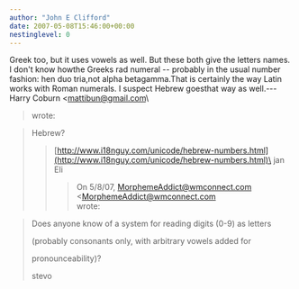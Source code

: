 ```yaml
---
author: "John E Clifford"
date: 2007-05-08T15:46:00+00:00
nestinglevel: 0
---
```

Greek too, but it uses vowels as well. But these both give the letters names. I don't know howthe Greeks rad numeral --
 probably in the usual number fashion: hen duo tria,not alpha betagamma.That is certainly the way Latin works with Roman numerals. I suspect Hebrew goesthat way as well.---
 Harry Coburn <[mattibun@gmail.com](mailto://mattibun@gmail.com)\
> wrote:

> Hebrew?
>> [http://www.i18nguy.com/unicode/hebrew-numbers.html](http://www.i18nguy.com/unicode/hebrew-numbers.html)\
>> jan Eli
>>> On 5/8/07, [MorphemeAddict@wmconnect.com](mailto://MorphemeAddict@wmconnect.com) <[MorphemeAddict@wmconnect.com](mailto://MorphemeAddict@wmconnect.com)\
>> wrote:

> 
>> 
> Does anyone know of a system for reading digits (0-9) as letters
> 
> (probably consonants only, with arbitrary vowels added for
> 
> pronounceability)?
> 
>> 
> stevo
> 
>> 
>>